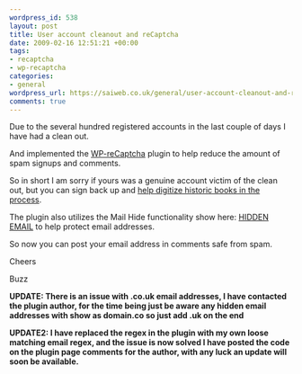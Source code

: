 ```yaml
--- 
wordpress_id: 538
layout: post
title: User account cleanout and reCaptcha
date: 2009-02-16 12:51:21 +00:00
tags: 
- recaptcha
- wp-recaptcha
categories: 
- general
wordpress_url: https://saiweb.co.uk/general/user-account-cleanout-and-recaptcha
comments: true
---
```

Due to the several hundred registered accounts in the last couple of days I have had a clean out.

And implemented the <a href="https://www.blaenkdenum.com/wp-recaptcha/">WP-reCaptcha</a> plugin to help reduce the amount of spam signups and comments.

So in short I am sorry if yours was a genuine account victim of the clean out, but you can sign back up and <a href="https://recaptcha.net/learnmore.html">help digitize historic books in the process</a>.

The plugin also utilizes the Mail Hide functionality show here: <a href="mailto:d.busby@saiweb.co.uk">HIDDEN EMAIL</a> to help protect email addresses.

So now you can post your email address in comments safe from spam.

Cheers


Buzz

<strong>UPDATE: There is an issue with .co.uk email addresses, I have contacted the plugin author, for the time being just be aware any hidden email addresses with show as domain.co so just add .uk on the end</strong>

<strong>UPDATE2: I have replaced the regex in the plugin with my own loose matching email regex, and the issue is now solved I have posted the code on the plugin page comments for the author, with any luck an update will soon be available.</strong>
